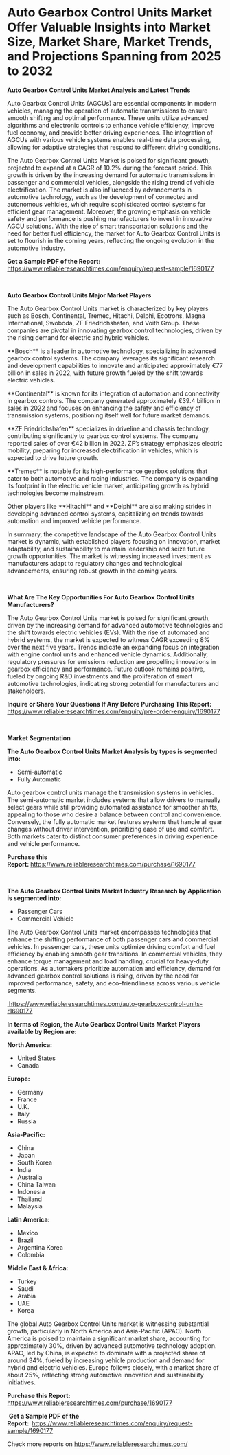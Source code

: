 <p><h1>Auto Gearbox Control Units Market Offer Valuable Insights into Market Size, Market Share, Market Trends, and Projections Spanning from 2025 to 2032</h1></p><p><strong>Auto Gearbox Control Units Market Analysis and Latest Trends</strong></p>
<p><p>Auto Gearbox Control Units (AGCUs) are essential components in modern vehicles, managing the operation of automatic transmissions to ensure smooth shifting and optimal performance. These units utilize advanced algorithms and electronic controls to enhance vehicle efficiency, improve fuel economy, and provide better driving experiences. The integration of AGCUs with various vehicle systems enables real-time data processing, allowing for adaptive strategies that respond to different driving conditions.</p><p>The Auto Gearbox Control Units Market is poised for significant growth, projected to expand at a CAGR of 10.2% during the forecast period. This growth is driven by the increasing demand for automatic transmissions in passenger and commercial vehicles, alongside the rising trend of vehicle electrification. The market is also influenced by advancements in automotive technology, such as the development of connected and autonomous vehicles, which require sophisticated control systems for efficient gear management. Moreover, the growing emphasis on vehicle safety and performance is pushing manufacturers to invest in innovative AGCU solutions. With the rise of smart transportation solutions and the need for better fuel efficiency, the market for Auto Gearbox Control Units is set to flourish in the coming years, reflecting the ongoing evolution in the automotive industry.</p></p>
<p><strong>Get a Sample PDF of the Report:&nbsp;</strong> <a href="https://www.reliableresearchtimes.com/enquiry/request-sample/1690177?utm_campaign=2007&utm_medium=2&utm_source=Github&utm_content=ia&utm_term=07012025&utm_id=auto-gearbox-control-units">https://www.reliableresearchtimes.com/enquiry/request-sample/1690177</a></p>
<p>&nbsp;</p>
<p><strong>Auto Gearbox Control Units Major Market Players</strong></p>
<p><p>The Auto Gearbox Control Units market is characterized by key players such as Bosch, Continental, Tremec, Hitachi, Delphi, Ecotrons, Magna International, Swoboda, ZF Friedrichshafen, and Voith Group. These companies are pivotal in innovating gearbox control technologies, driven by the rising demand for electric and hybrid vehicles.</p><p>**Bosch** is a leader in automotive technology, specializing in advanced gearbox control systems. The company leverages its significant research and development capabilities to innovate and anticipated approximately €77 billion in sales in 2022, with future growth fueled by the shift towards electric vehicles.</p><p>**Continental** is known for its integration of automation and connectivity in gearbox controls. The company generated approximately €39.4 billion in sales in 2022 and focuses on enhancing the safety and efficiency of transmission systems, positioning itself well for future market demands.</p><p>**ZF Friedrichshafen** specializes in driveline and chassis technology, contributing significantly to gearbox control systems. The company reported sales of over €42 billion in 2022. ZF’s strategy emphasizes electric mobility, preparing for increased electrification in vehicles, which is expected to drive future growth.</p><p>**Tremec** is notable for its high-performance gearbox solutions that cater to both automotive and racing industries. The company is expanding its footprint in the electric vehicle market, anticipating growth as hybrid technologies become mainstream.</p><p>Other players like **Hitachi** and **Delphi** are also making strides in developing advanced control systems, capitalizing on trends towards automation and improved vehicle performance.</p><p>In summary, the competitive landscape of the Auto Gearbox Control Units market is dynamic, with established players focusing on innovation, market adaptability, and sustainability to maintain leadership and seize future growth opportunities. The market is witnessing increased investment as manufacturers adapt to regulatory changes and technological advancements, ensuring robust growth in the coming years.</p></p>
<p>&nbsp;</p>
<p><strong>What Are The Key Opportunities For Auto Gearbox Control Units Manufacturers?</strong></p>
<p><p>The Auto Gearbox Control Units market is poised for significant growth, driven by the increasing demand for advanced automotive technologies and the shift towards electric vehicles (EVs). With the rise of automated and hybrid systems, the market is expected to witness CAGR exceeding 8% over the next five years. Trends indicate an expanding focus on integration with engine control units and enhanced vehicle dynamics. Additionally, regulatory pressures for emissions reduction are propelling innovations in gearbox efficiency and performance. Future outlook remains positive, fueled by ongoing R&D investments and the proliferation of smart automotive technologies, indicating strong potential for manufacturers and stakeholders.</p></p>
<p><strong>Inquire or Share Your Questions If Any Before Purchasing This Report:</strong> <a href="https://www.reliableresearchtimes.com/enquiry/pre-order-enquiry/1690177?utm_campaign=2007&utm_medium=2&utm_source=Github&utm_content=ia&utm_term=07012025&utm_id=auto-gearbox-control-units">https://www.reliableresearchtimes.com/enquiry/pre-order-enquiry/1690177</a></p>
<p>&nbsp;</p>
<p><strong>Market Segmentation</strong></p>
<p><strong>The Auto Gearbox Control Units Market Analysis by types is segmented into:</strong></p>
<p><ul><li>Semi-automatic</li><li>Fully Automatic</li></ul></p>
<p><p>Auto gearbox control units manage the transmission systems in vehicles. The semi-automatic market includes systems that allow drivers to manually select gears while still providing automated assistance for smoother shifts, appealing to those who desire a balance between control and convenience. Conversely, the fully automatic market features systems that handle all gear changes without driver intervention, prioritizing ease of use and comfort. Both markets cater to distinct consumer preferences in driving experience and vehicle performance.</p></p>
<p><strong>Purchase this Report:&nbsp;</strong><a href="https://www.reliableresearchtimes.com/purchase/1690177?utm_campaign=2007&utm_medium=2&utm_source=Github&utm_content=ia&utm_term=07012025&utm_id=auto-gearbox-control-units">https://www.reliableresearchtimes.com/purchase/1690177</a></p>
<p>&nbsp;</p>
<p><strong>The Auto Gearbox Control Units Market Industry Research by Application is segmented into:</strong></p>
<p><ul><li>Passenger Cars</li><li>Commercial Vehicle</li></ul></p>
<p><p>The Auto Gearbox Control Units market encompasses technologies that enhance the shifting performance of both passenger cars and commercial vehicles. In passenger cars, these units optimize driving comfort and fuel efficiency by enabling smooth gear transitions. In commercial vehicles, they enhance torque management and load handling, crucial for heavy-duty operations. As automakers prioritize automation and efficiency, demand for advanced gearbox control solutions is rising, driven by the need for improved performance, safety, and eco-friendliness across various vehicle segments.</p></p>
<p><a href="https://www.reliableresearchtimes.com/auto-gearbox-control-units-r1690177?utm_campaign=2007&utm_medium=2&utm_source=Github&utm_content=ia&utm_term=07012025&utm_id=auto-gearbox-control-units">&nbsp;https://www.reliableresearchtimes.com/auto-gearbox-control-units-r1690177</a></p>
<p><strong>In terms of Region, the Auto Gearbox Control Units Market Players available by Region are:</strong></p>
<p>
    <p> <strong> North America: </strong>
        <ul>
            <li>United States</li>
            <li>Canada</li>
        </ul>
        </p> 
    <p> <strong> Europe: </strong>
        <ul>
            <li>Germany</li>
            <li>France</li>
            <li>U.K.</li>
            <li>Italy</li>
            <li>Russia</li>
        </ul>
        </p> 
    <p> <strong> Asia-Pacific: </strong>
        <ul>
            <li>China</li>
            <li>Japan</li>
            <li>South Korea</li>
            <li>India</li>
            <li>Australia</li>
            <li>China Taiwan</li>
            <li>Indonesia</li>
            <li>Thailand</li>
            <li>Malaysia</li>
        </ul>
        </p> 
    <p> <strong> Latin America: </strong>
        <ul>
            <li>Mexico</li>
            <li>Brazil</li>
            <li>Argentina Korea</li>
            <li>Colombia</li>
        </ul>
        </p> 
    <p> <strong> Middle East & Africa: </strong>
        <ul>
            <li>Turkey</li>
            <li>Saudi</li>
            <li>Arabia</li>
            <li>UAE</li>
            <li>Korea</li>
        </ul>
    </p>
    </p>
<p><p>The global Auto Gearbox Control Units market is witnessing substantial growth, particularly in North America and Asia-Pacific (APAC). North America is poised to maintain a significant market share, accounting for approximately 30%, driven by advanced automotive technology adoption. APAC, led by China, is expected to dominate with a projected share of around 34%, fueled by increasing vehicle production and demand for hybrid and electric vehicles. Europe follows closely, with a market share of about 25%, reflecting strong automotive innovation and sustainability initiatives.</p></p>
<p><strong>Purchase this Report: </strong><a href="https://www.reliableresearchtimes.com/purchase/1690177?utm_campaign=2007&utm_medium=2&utm_source=Github&utm_content=ia&utm_term=07012025&utm_id=auto-gearbox-control-units">https://www.reliableresearchtimes.com/purchase/1690177</a></p>
<p>&nbsp;<strong>Get a Sample PDF of the Report:&nbsp;&nbsp;</strong><a href="https://www.reliableresearchtimes.com/enquiry/request-sample/1690177?utm_campaign=2007&utm_medium=2&utm_source=Github&utm_content=ia&utm_term=07012025&utm_id=auto-gearbox-control-units">https://www.reliableresearchtimes.com/enquiry/request-sample/1690177</a></p>
<p><strong></strong></p>
<p>Check more reports on <a href="https://www.reliableresearchtimes.com/?utm_campaign=2007&utm_medium=2&utm_source=Github&utm_content=ia&utm_term=07012025&utm_id=auto-gearbox-control-units">https://www.reliableresearchtimes.com/</a></p>